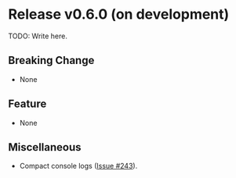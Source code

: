 # Release v0.6.0 (on development)

TODO: Write here.

## Breaking Change

- None

## Feature

- None

## Miscellaneous

- Compact console logs ([Issue #243](https://gitlab.com/MusicScience37/numerical-collection-cpp/-/issues/243)).
